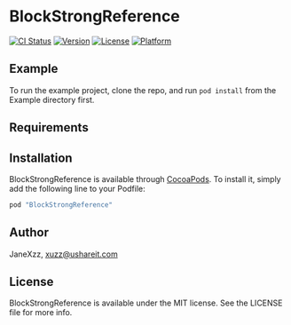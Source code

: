 # BlockStrongReference

[![CI Status](http://img.shields.io/travis/JaneXzz/BlockStrongReference.svg?style=flat)](https://travis-ci.org/JaneXzz/BlockStrongReference)
[![Version](https://img.shields.io/cocoapods/v/BlockStrongReference.svg?style=flat)](http://cocoapods.org/pods/BlockStrongReference)
[![License](https://img.shields.io/cocoapods/l/BlockStrongReference.svg?style=flat)](http://cocoapods.org/pods/BlockStrongReference)
[![Platform](https://img.shields.io/cocoapods/p/BlockStrongReference.svg?style=flat)](http://cocoapods.org/pods/BlockStrongReference)

## Example

To run the example project, clone the repo, and run `pod install` from the Example directory first.

## Requirements

## Installation

BlockStrongReference is available through [CocoaPods](http://cocoapods.org). To install
it, simply add the following line to your Podfile:

```ruby
pod "BlockStrongReference"
```

## Author

JaneXzz, xuzz@ushareit.com

## License

BlockStrongReference is available under the MIT license. See the LICENSE file for more info.
